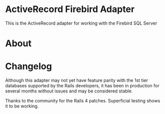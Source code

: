 # ActiveRecord Firebird Adapter

This is the ActiveRecord adapter for working with the Firebird SQL Server

# About

# Changelog


Although this adapter may not yet have feature parity with the 1st tier databases supported by the Rails developers,
it has been in production for several months without issues and may be considered stable.

Thanks to the community for the Rails 4 patches. Superficial testing shows it to be working.
